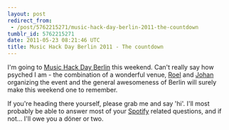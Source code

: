 ```yaml
---
layout: post
redirect_from:
 - /post/5762215271/music-hack-day-berlin-2011-the-countdown
tumblr_id: 5762215271
date: 2011-05-23 08:21:46 UTC
title: Music Hack Day Berlin 2011 - The countdown
---
```


I'm going to [Music Hack Day Berlin](http://berlin.musichackday.org/2011/) this weekend. Can't really say how psyched I am - the combination of a wonderful venue, [Roel](https://twitter.com/roelven) and [Johan](https://twitter.com/freenerd) organizing the event and the general awesomeness of Berlin will surely make this weekend one to remember.

If you're heading there yourself, please grab me and say 'hi'. I'll most probably be able to answer most of your [Spotify](http://spotify.com/) related questions, and if not... I'll owe you a döner or two.
